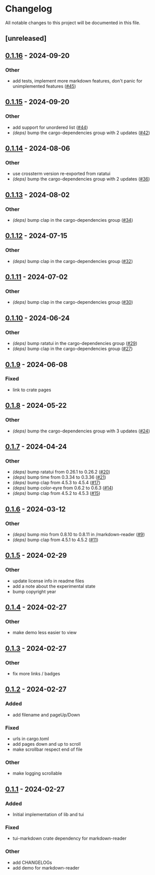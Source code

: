 # Changelog

All notable changes to this project will be documented in this file.

## [unreleased]

## [0.1.16](https://github.com/joshka/tui-markdown/compare/markdown-reader-v0.1.15...markdown-reader-v0.1.16) - 2024-09-20

### Other

- add tests, implement more markdown features, don't panic for unimplemented features ([#45](https://github.com/joshka/tui-markdown/pull/45))

## [0.1.15](https://github.com/joshka/tui-markdown/compare/markdown-reader-v0.1.14...markdown-reader-v0.1.15) - 2024-09-20

### Other

- add support for unordered list ([#44](https://github.com/joshka/tui-markdown/pull/44))
- *(deps)* bump the cargo-dependencies group with 2 updates ([#42](https://github.com/joshka/tui-markdown/pull/42))

## [0.1.14](https://github.com/joshka/tui-markdown/compare/markdown-reader-v0.1.13...markdown-reader-v0.1.14) - 2024-08-06

### Other
- use crossterm version re-exported from ratatui
- *(deps)* bump the cargo-dependencies group with 2 updates ([#36](https://github.com/joshka/tui-markdown/pull/36))

## [0.1.13](https://github.com/joshka/tui-markdown/compare/markdown-reader-v0.1.12...markdown-reader-v0.1.13) - 2024-08-02

### Other
- *(deps)* bump clap in the cargo-dependencies group ([#34](https://github.com/joshka/tui-markdown/pull/34))

## [0.1.12](https://github.com/joshka/tui-markdown/compare/markdown-reader-v0.1.11...markdown-reader-v0.1.12) - 2024-07-15

### Other
- *(deps)* bump clap in the cargo-dependencies group ([#32](https://github.com/joshka/tui-markdown/pull/32))

## [0.1.11](https://github.com/joshka/tui-markdown/compare/markdown-reader-v0.1.10...markdown-reader-v0.1.11) - 2024-07-02

### Other
- *(deps)* bump clap in the cargo-dependencies group ([#30](https://github.com/joshka/tui-markdown/pull/30))

## [0.1.10](https://github.com/joshka/tui-markdown/compare/markdown-reader-v0.1.9...markdown-reader-v0.1.10) - 2024-06-24

### Other
- *(deps)* bump ratatui in the cargo-dependencies group ([#29](https://github.com/joshka/tui-markdown/pull/29))
- *(deps)* bump clap in the cargo-dependencies group ([#27](https://github.com/joshka/tui-markdown/pull/27))

## [0.1.9](https://github.com/joshka/tui-markdown/compare/markdown-reader-v0.1.8...markdown-reader-v0.1.9) - 2024-06-08

### Fixed
- link to crate pages

## [0.1.8](https://github.com/joshka/tui-markdown/compare/markdown-reader-v0.1.7...markdown-reader-v0.1.8) - 2024-05-22

### Other
- *(deps)* bump the cargo-dependencies group with 3 updates ([#24](https://github.com/joshka/tui-markdown/pull/24))

## [0.1.7](https://github.com/joshka/tui-markdown/compare/markdown-reader-v0.1.6...markdown-reader-v0.1.7) - 2024-04-24

### Other
- *(deps)* bump ratatui from 0.26.1 to 0.26.2 ([#20](https://github.com/joshka/tui-markdown/pull/20))
- *(deps)* bump time from 0.3.34 to 0.3.36 ([#21](https://github.com/joshka/tui-markdown/pull/21))
- *(deps)* bump clap from 4.5.3 to 4.5.4 ([#17](https://github.com/joshka/tui-markdown/pull/17))
- *(deps)* bump color-eyre from 0.6.2 to 0.6.3 ([#14](https://github.com/joshka/tui-markdown/pull/14))
- *(deps)* bump clap from 4.5.2 to 4.5.3 ([#15](https://github.com/joshka/tui-markdown/pull/15))

## [0.1.6](https://github.com/joshka/tui-markdown/compare/markdown-reader-v0.1.5...markdown-reader-v0.1.6) - 2024-03-12

### Other
- *(deps)* bump mio from 0.8.10 to 0.8.11 in /markdown-reader ([#9](https://github.com/joshka/tui-markdown/pull/9))
- *(deps)* bump clap from 4.5.1 to 4.5.2 ([#11](https://github.com/joshka/tui-markdown/pull/11))

## [0.1.5](https://github.com/joshka/tui-markdown/compare/markdown-reader-v0.1.4...markdown-reader-v0.1.5) - 2024-02-29

### Other
- update license info in readme files
- add a note about the experimental state
- bump copyright year

## [0.1.4](https://github.com/joshka/tui-markdown/compare/markdown-reader-v0.1.3...markdown-reader-v0.1.4) - 2024-02-27

### Other
- make demo less easier to view

## [0.1.3](https://github.com/joshka/tui-markdown/compare/markdown-reader-v0.1.2...markdown-reader-v0.1.3) - 2024-02-27

### Other
- fix more links / badges

## [0.1.2](https://github.com/joshka/tui-markdown/compare/markdown-reader-v0.1.1...markdown-reader-v0.1.2) - 2024-02-27

### Added
- add filename and pageUp/Down

### Fixed
- urls in cargo.toml
- add pages down and up to scroll
- make scrollbar respect end of file

### Other
- make logging scrollable

## [0.1.1](https://github.com/joshka/tui-markdown/compare/markdown-reader-v0.1.0...markdown-reader-v0.1.1) - 2024-02-27

### Added

- Initial implementation of lib and tui

### Fixed

- tui-markdown crate dependency for markdown-reader

### Other

- add CHANGELOGs
- add demo for markdown-reader

<!-- generated by git-cliff -->

